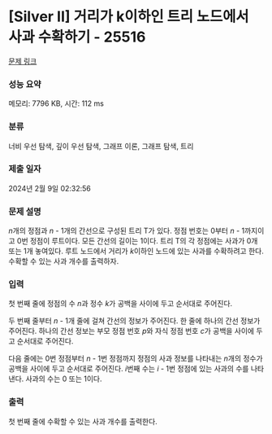 # [Silver II] 거리가 k이하인 트리 노드에서 사과 수확하기 - 25516 

[문제 링크](https://www.acmicpc.net/problem/25516) 

### 성능 요약

메모리: 7796 KB, 시간: 112 ms

### 분류

너비 우선 탐색, 깊이 우선 탐색, 그래프 이론, 그래프 탐색, 트리

### 제출 일자

2024년 2월 9일 02:32:56

### 문제 설명

<p><em>n</em>개의 정점과 <em>n </em>- 1개의 간선으로 구성된 트리 T가 있다. 정점 번호는 0부터 <em>n </em>- 1까지이고 0번 정점이 루트이다. 모든 간선의 길이는 1이다. 트리 T의 각 정점에는 사과가 0개 또는 1개 놓여있다. 루트 노드에서 거리가 <em>k</em>이하인 노드에 있는 사과를 수확하려고 한다. 수확할 수 있는 사과 개수를 출력하자.</p>

### 입력 

 <p>첫 번째 줄에 정점의 수 <em>n</em>과 정수 <em>k</em>가 공백을 사이에 두고 순서대로 주어진다.</p>

<p>두 번째 줄부터 <em>n </em>- 1개 줄에 걸쳐 간선의 정보가 주어진다. 한 줄에 하나의 간선 정보가 주어진다. 하나의 간선 정보는 부모 정점 번호 <em>p</em>와 자식 정점 번호 <em>c</em>가 공백을 사이에 두고 순서대로 주어진다.</p>

<p>다음 줄에는 0번 정점부터 <em>n </em>- 1번 정점까지 정점의 사과 정보를 나타내는 <em>n</em>개의 정수가 공백을 사이에 두고 순서대로 주어진다. <em>i</em>번째 수는 <em>i </em>- 1번 정점에 있는 사과의 수를 나타낸다. 사과의 수는 0 또는 1이다.</p>

### 출력 

 <p>첫 번째 줄에 수확할 수 있는 사과 개수를 출력한다.</p>

